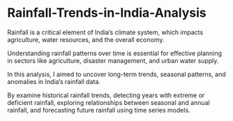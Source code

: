 # Rainfall-Trends-in-India-Analysis
Rainfall is a critical element of India’s climate system, which impacts agriculture, water resources, and the overall economy. 

Understanding rainfall patterns over time is essential for effective planning in sectors like agriculture, disaster management, and urban water supply.

In this analysis, I aimed to uncover long-term trends, seasonal patterns, and anomalies in India’s rainfall data. 

By examine historical rainfall trends, detecting years with extreme or deficient rainfall, exploring relationships between seasonal and annual rainfall, and forecasting future rainfall using time series models.
